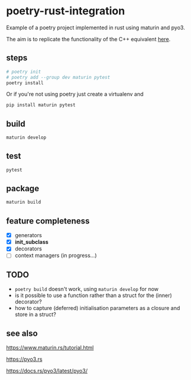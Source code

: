 # poetry-rust-integration

Example of a poetry project implemented in rust using maturin and pyo3.

The aim is to replicate the functionality of the C++ equivalent [here](https://github.com/virgesmith/poetry-pybind11-integration).

## steps


```sh
# poetry init
# poetry add --group dev maturin pytest
poetry install
```

Or if you're not using poetry just create a virtualenv and

```sh
pip install maturin pytest
```

## build

```sh
maturin develop
```

## test

```sh
pytest
```

## package

```sh
maturin build
```

## feature completeness

- [X] generators
- [X] __init_subclass__
- [X] decorators
- [ ] context managers (in progress...)

## TODO

- ```poetry build``` doesn't work, using `maturin develop` for now
- is it possible to use a function rather than a struct for the (inner) decorator?
- how to capture (deferred) initialisation parameters as a closure and store in a struct?

## see also

https://www.maturin.rs/tutorial.html

https://pyo3.rs

https://docs.rs/pyo3/latest/pyo3/